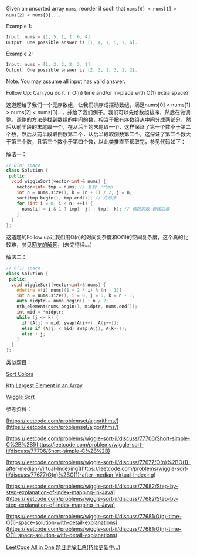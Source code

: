 Given an unsorted array `nums`, reorder it such that `nums[0] < nums[1] > nums[2] < nums[3]...`.

Example 1:

```cpp
Input: nums = [1, 5, 1, 1, 6, 4]
Output: One possible answer is [1, 4, 1, 5, 1, 6].
```

Example 2:

```cpp
Input: nums = [1, 3, 2, 2, 3, 1]
Output: One possible answer is [2, 3, 1, 3, 1, 2].
```

Note: You may assume all input has valid answer.

Follow Up: Can you do it in O(n) time and/or in-place with O(1) extra space?

这道题给了我们一个无序数组，让我们排序成摆动数组，满足nums\[0\] \< nums\[1\] > nums\[2\] \< nums\[3\]...，并给了我们例子。我们可以先给数组排序，然后在做调整。调整的方法是找到数组的中间的数，相当于把有序数组从中间分成两部分，然后从前半段的末尾取一个，在从后半的末尾取一个，这样保证了第一个数小于第二个数，然后从前半段取倒数第二个，从后半段取倒数第二个，这保证了第二个数大于第三个数，且第三个数小于第四个数，以此类推直至都取完，参见代码如下：

解法一：

```cpp
// O(n) space
class Solution {
 public:
  void wiggleSort(vector<int>& nums) {
    vector<int> tmp = nums; // 复制一个tmp
    int n = nums.size(), k = (n + 1) / 2, j = n; 
    sort(tmp.begin(), tmp.end()); // 先排序
    for (int i = 0; i < n; ++i) {
      nums[i] = i & 1 ? tmp[--j] : tmp[--k]; // 偶数前取 奇数后取
    }
  }
};
```

这道题的Follow up让我们用O(n)的时间复杂度和O(1)的空间复杂度，这个真的比较难，参见[网友的解答](<https://leetcode.com/problems/wiggle-sort-ii/discuss/77677/O(n)%2BO(1)-after-median-Virtual-Indexing>)，(未完待续。。)

解法二：

```cpp
// O(1) space
class Solution {
 public:
  void wiggleSort(vector<int>& nums) {
    #define A(i) nums[(1 + 2 * i) % (n | 1)]
    int n = nums.size(), i = 0, j = 0, k = n - 1;
    auto midptr = nums.begin() + n / 2;
    nth_element(nums.begin(), midptr, nums.end());
    int mid = *midptr;
    while (j <= k) {
      if (A(j) > mid) swap(A(i++), A(j++));
      else if (A(j) < mid) swap(A(j), A(k--));
      else ++j;
    }
  }
};
```

类似题目：

[Sort Colors](http://www.cnblogs.com/grandyang/p/4341243.html)

[Kth Largest Element in an Array](http://www.cnblogs.com/grandyang/p/4539757.html)

[Wiggle Sort](http://www.cnblogs.com/grandyang/p/5177285.html)

参考资料：

[https://leetcode.com/problemset/algorithms/](https://leetcode.com/problemset/algorithms/)

[https://leetcode.com/problems/wiggle-sort-ii/discuss/77706/Short-simple-C%2B%2B](https://leetcode.com/problems/wiggle-sort-ii/discuss/77706/Short-simple-C%2B%2B)

[](<https://leetcode.com/problems/wiggle-sort-ii/discuss/77677/O(n)%2BO(1)-after-median-Virtual-Indexing>)[https://leetcode.com/problems/wiggle-sort-ii/discuss/77677/O(n)%2BO(1)-after-median-Virtual-Indexing](<https://leetcode.com/problems/wiggle-sort-ii/discuss/77677/O(n)%2BO(1)-after-median-Virtual-Indexing>)

[https://leetcode.com/problems/wiggle-sort-ii/discuss/77682/Step-by-step-explanation-of-index-mapping-in-Java](https://leetcode.com/problems/wiggle-sort-ii/discuss/77682/Step-by-step-explanation-of-index-mapping-in-Java)

[](<https://leetcode.com/problems/wiggle-sort-ii/discuss/77681/O(n)-time-O(1)-space-solution-with-detail-explanations>)[https://leetcode.com/problems/wiggle-sort-ii/discuss/77681/O(n)-time-O(1)-space-solution-with-detail-explanations](<https://leetcode.com/problems/wiggle-sort-ii/discuss/77681/O(n)-time-O(1)-space-solution-with-detail-explanations>)

[LeetCode All in One 题目讲解汇总(持续更新中...)](http://www.cnblogs.com/grandyang/p/4606334.html)
